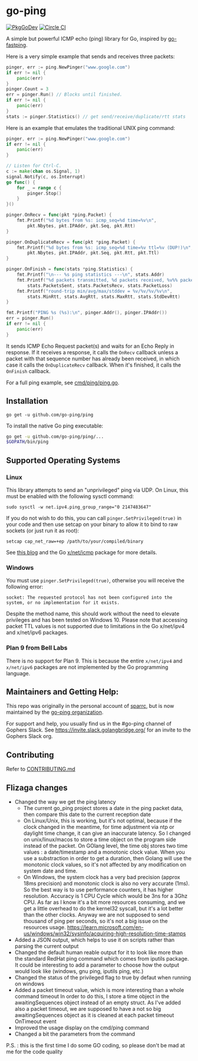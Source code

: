 # go-ping
[![PkgGoDev](https://pkg.go.dev/badge/github.com/go-ping/ping)](https://pkg.go.dev/github.com/go-ping/ping)
[![Circle CI](https://circleci.com/gh/go-ping/ping.svg?style=svg)](https://circleci.com/gh/go-ping/ping)

A simple but powerful ICMP echo (ping) library for Go, inspired by
[go-fastping](https://github.com/tatsushid/go-fastping).

Here is a very simple example that sends and receives three packets:

```go
pinger, err := ping.NewPinger("www.google.com")
if err != nil {
	panic(err)
}
pinger.Count = 3
err = pinger.Run() // Blocks until finished.
if err != nil {
	panic(err)
}
stats := pinger.Statistics() // get send/receive/duplicate/rtt stats
```

Here is an example that emulates the traditional UNIX ping command:

```go
pinger, err := ping.NewPinger("www.google.com")
if err != nil {
	panic(err)
}

// Listen for Ctrl-C.
c := make(chan os.Signal, 1)
signal.Notify(c, os.Interrupt)
go func() {
	for _ = range c {
		pinger.Stop()
	}
}()

pinger.OnRecv = func(pkt *ping.Packet) {
	fmt.Printf("%d bytes from %s: icmp_seq=%d time=%v\n",
		pkt.Nbytes, pkt.IPAddr, pkt.Seq, pkt.Rtt)
}

pinger.OnDuplicateRecv = func(pkt *ping.Packet) {
	fmt.Printf("%d bytes from %s: icmp_seq=%d time=%v ttl=%v (DUP!)\n",
		pkt.Nbytes, pkt.IPAddr, pkt.Seq, pkt.Rtt, pkt.Ttl)
}

pinger.OnFinish = func(stats *ping.Statistics) {
	fmt.Printf("\n--- %s ping statistics ---\n", stats.Addr)
	fmt.Printf("%d packets transmitted, %d packets received, %v%% packet loss\n",
		stats.PacketsSent, stats.PacketsRecv, stats.PacketLoss)
	fmt.Printf("round-trip min/avg/max/stddev = %v/%v/%v/%v\n",
		stats.MinRtt, stats.AvgRtt, stats.MaxRtt, stats.StdDevRtt)
}

fmt.Printf("PING %s (%s):\n", pinger.Addr(), pinger.IPAddr())
err = pinger.Run()
if err != nil {
	panic(err)
}
```

It sends ICMP Echo Request packet(s) and waits for an Echo Reply in
response. If it receives a response, it calls the `OnRecv` callback
unless a packet with that sequence number has already been received,
in which case it calls the `OnDuplicateRecv` callback. When it's
finished, it calls the `OnFinish` callback.

For a full ping example, see
[cmd/ping/ping.go](https://github.com/go-ping/ping/blob/master/cmd/ping/ping.go).

## Installation

```
go get -u github.com/go-ping/ping
```

To install the native Go ping executable:

```bash
go get -u github.com/go-ping/ping/...
$GOPATH/bin/ping
```

## Supported Operating Systems

### Linux
This library attempts to send an "unprivileged" ping via UDP. On Linux,
this must be enabled with the following sysctl command:

```
sudo sysctl -w net.ipv4.ping_group_range="0 2147483647"
```

If you do not wish to do this, you can call `pinger.SetPrivileged(true)`
in your code and then use setcap on your binary to allow it to bind to
raw sockets (or just run it as root):

```
setcap cap_net_raw=+ep /path/to/your/compiled/binary
```

See [this blog](https://sturmflut.github.io/linux/ubuntu/2015/01/17/unprivileged-icmp-sockets-on-linux/)
and the Go [x/net/icmp](https://godoc.org/golang.org/x/net/icmp) package
for more details.

### Windows

You must use `pinger.SetPrivileged(true)`, otherwise you will receive
the following error:

```
socket: The requested protocol has not been configured into the system, or no implementation for it exists.
```

Despite the method name, this should work without the need to elevate
privileges and has been tested on Windows 10. Please note that accessing
packet TTL values is not supported due to limitations in the Go
x/net/ipv4 and x/net/ipv6 packages.

### Plan 9 from Bell Labs

There is no support for Plan 9. This is because the entire `x/net/ipv4`
and `x/net/ipv6` packages are not implemented by the Go programming
language.

## Maintainers and Getting Help:

This repo was originally in the personal account of
[sparrc](https://github.com/sparrc), but is now maintained by the
[go-ping organization](https://github.com/go-ping).

For support and help, you usually find us in the #go-ping channel of
Gophers Slack. See https://invite.slack.golangbridge.org/ for an invite
to the Gophers Slack org.

## Contributing

Refer to [CONTRIBUTING.md](https://github.com/go-ping/ping/blob/master/CONTRIBUTING.md)

## Flizaga changes

- Changed the way we get the ping latency
	- The current go_ping project stores a date in the ping packet data, then compare this date to the current reception date
	- On Linux/Unix, this is working, but it's not optimal, because if the clock changed in the meantime, 
		for time adjustment via ntp or daylight time change, it can give an inaccurate latency. 
		So I changed on unix/linux/macos to store a time object on the program side instead of the packet. 
		On GOlang level, the time obj stores two time values : a date/timestamp and a monotonic clock value. 
		When you use a substraction in order to get a duration, then Golang will use the monotonic clock values, 
		so it's not affected by any modification on system date and time. 
	- On Windows, the system clock has a very bad precision (approx 18ms precision) and monotonic clock is also no very accurate (1ms). 
		So the best way is to use performance counters, it has higher resolution. Accuracy is 1 CPU Cycle which would be 3ns for a 3Ghz CPU. 
		As far as I know it's a bit more resources consuming, and we get a little overhead to do the kernel32 syscall, but it's a lot better 
		than the other clocks. Anyway we are not supposed to send thousand of ping per seconds, so it's not a big issue on the resources usage. 
		https://learn.microsoft.com/en-us/windows/win32/sysinfo/acquiring-high-resolution-time-stamps 
- Added a JSON output, which helps to use it on scripts rather than parsing the current output 
- Changed the default human reable output for it to look like more than the standard RedHat ping command which comes from iputils package. 
	It could be interesting to add a parameter to choose how the output would look like (windows, gnu ping, iputils ping, etc.) 
- Changed the status of the privileged flag to true by defaut when running on windows 
- Added a packet timeout value, which is more interesting than a whole command timeout 
	In order to do this, I store a time object in the awaitingSequences object instead of an empty struct. 
	As I've added also a packet timeout, we are supposed to have a not so big awaitingSequences object as it is cleaned at each packet timeout OnTimeout event 
- Improved the usage display on the cmd/ping command 
- Changed a bit the parameters from the command 

P.S. : this is the first time I do some GO coding, so please don't be mad at me for the code quality
